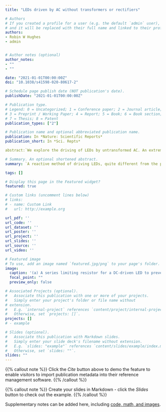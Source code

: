 ```yaml
---
title: "LEDs driven by AC without transformers or rectifiers"

# Authors
# If you created a profile for a user (e.g. the default `admin` user), write the username (folder name) here 
# and it will be replaced with their full name and linked to their profile.
authors:
- Robin W Hughes
- admin


# Author notes (optional)
author_notes:
- ""
- ""

date: "2021-01-01T00:00:00Z"
doi: "10.1038/s41598-020-80617-2"

# Schedule page publish date (NOT publication's date).
publishDate: "2021-01-01T00:00:00Z"

# Publication type.
# Legend: 0 = Uncategorized; 1 = Conference paper; 2 = Journal article;
# 3 = Preprint / Working Paper; 4 = Report; 5 = Book; 6 = Book section;
# 7 = Thesis; 8 = Patent
publication_types: ["2"]

# Publication name and optional abbreviated publication name.
publication: In *Nature: Scientific Reports*
publication_short: In *Sci. Repts*

abstract:`We explore the driving of LEDs by untransformed AC. An extreme case is driving 1.9 V threshold (red) LEDs with UK mains, peak voltage 325 V. Commonly, driving is by transformed, rectified (DC) supply with a series resistor (where a significant fraction of the power is wasted) to limit current in the LED. With AC, one can instead reactively limit to a maximum current safe for an LED by employing a series capacitive impedance. Cheaper and simpler supplies can thus be employed in some cases. We analyse such non-linear circuits, and also explore questions of duty cycle and power experimentally.`

# Summary. An optional shortened abstract.
summary: `A reactive method of driving LEDs, quite different from the paradigm taught to students, is explored. It is highly non-linear and, at first, rather counter-intuitive.`

tags: []

# Display this page in the Featured widget?
featured: true

# Custom links (uncomment lines below)
# links:
# - name: Custom Link
#   url: http://example.org

url_pdf: ''
url_code: ''
url_dataset: ''
url_poster: ''
url_project: ''
url_slides: ''
url_source: ''
url_video: ''

# Featured image
# To use, add an image named `featured.jpg/png` to your page's folder. 
image:
  caption: '(a) A series limiting resistor for a DC-driven LED to prevent excessive current greater than a failure current. (b) The I–V characteristic of an LED is really exponential in the forward direction around Vc, starting at a voltage Vq say. We approximate I(V) by an initially very high resistance region followed by a low (differential) resistance R region above threshold Vc. (c) An anti-parallel pair of LEDs, L1 and L2, in series with a capacitor C. These two LEDs could also represent two anti-parallel chains of LEDs. Conduction through L1 or L2 starts when the voltage at point a in the circuit (below the capacitor) is Vc or -Vc respectively [light lines: A transient voltage suppressor (TVS) diode (A) in parallel with the LED chains to avoid current surges at first switch-on].'
  focal_point: ""
  preview_only: false

# Associated Projects (optional).
#   Associate this publication with one or more of your projects.
#   Simply enter your project's folder or file name without
# extension.
#   E.g. `internal-project` references `content/project/internal-project/index.md`.
#   Otherwise, set `projects: []`. 
projects: []
# - example

# Slides (optional).
#   Associate this publication with Markdown slides.
#   Simply enter your slide deck's filename without extension.
#   E.g. `slides: "example"` references `content/slides/example/index.md`.
#   Otherwise, set `slides: ""`.
slides: ""
---
```


{{% callout note %}}
Click the *Cite* button above to demo the feature to enable visitors to import publication metadata into their reference management software.
{{% /callout %}}

{{% callout note %}}
Create your slides in Markdown - click the *Slides* button to check out the example.
{{% /callout %}}

Supplementary notes can be added here, including [code, math, and images](https://wowchemy.com/docs/writing-markdown-latex/).
